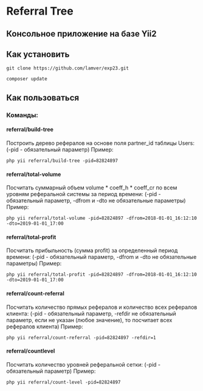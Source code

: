 # Referral Tree

## Консольное приложение на базе Yii2

## Как установить

`git clone https://github.com/lamver/exp23.git`

`composer update`

## Как пользоваться 
### Команды:

#### referral/build-tree
Построить дерево рефералов на основе поля partner_id таблицы Users:
(-pid - обязательный параметр) Пример:

 `php yii referral/build-tree -pid=82824897`


#### referral/total-volume
Посчитать суммарный объем volume * coeff_h * coeff_cr по всем уровням реферальной системы за период времени:
(-pid - обязательный параметр, -dfrom и -dto не обязательные параметры) Пример:

`php yii referral/total-volume -pid=82824897 -dfrom=2018-01-01_16:12:10 -dto=2019-01-01_17:00`


#### referral/total-profit
Посчитать прибыльность (сумма profit) за определенный период времени:
(-pid - обязательный параметр, -dfrom и -dto не обязательные параметры) Пример:

`php yii referral/total-profit -pid=82824897 -dfrom=2018-01-01_16:12:10 -dto=2019-01-01_17:00`


#### referral/count-referral
Посчитать количество прямых рефералов и количество всех рефералов клиента:
(-pid - обязательный параметр, -refdir не обязательный параметр, если не указан (любое значение), то посчитает всех рефералов клиента) Пример:

`php yii referral/count-referral -pid=82824897 -refdir=1`


#### referral/countlevel
Посчитать количество уровней реферальной сетки:
(-pid - обязательный параметр) Пример:

`php yii referral/count-level -pid=82824897`


